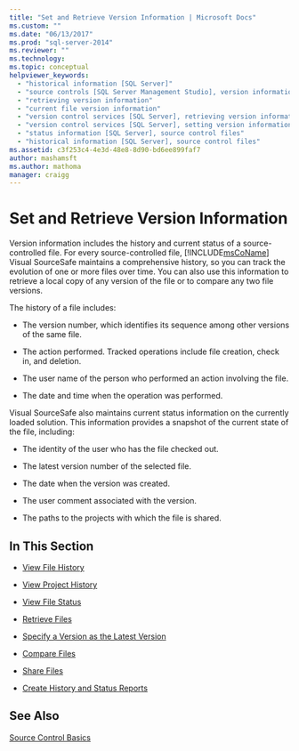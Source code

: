```yaml
---
title: "Set and Retrieve Version Information | Microsoft Docs"
ms.custom: ""
ms.date: "06/13/2017"
ms.prod: "sql-server-2014"
ms.reviewer: ""
ms.technology:
ms.topic: conceptual
helpviewer_keywords: 
  - "historical information [SQL Server]"
  - "source controls [SQL Server Management Studio], version information"
  - "retrieving version information"
  - "current file version information"
  - "version control services [SQL Server], retrieving version information"
  - "version control services [SQL Server], setting version information"
  - "status information [SQL Server], source control files"
  - "historical information [SQL Server], source control files"
ms.assetid: c3f253c4-4e3d-48e8-8d90-bd6ee899faf7
author: mashamsft
ms.author: mathoma
manager: craigg
---
```

# Set and Retrieve Version Information
  Version information includes the history and current status of a source-controlled file. For every source-controlled file, [!INCLUDE[msCoName](../includes/msconame-md.md)] Visual SourceSafe maintains a comprehensive history, so you can track the evolution of one or more files over time. You can also use this information to retrieve a local copy of any version of the file or to compare any two file versions.  
  
 The history of a file includes:  
  
-   The version number, which identifies its sequence among other versions of the same file.  
  
-   The action performed. Tracked operations include file creation, check in, and deletion.  
  
-   The user name of the person who performed an action involving the file.  
  
-   The date and time when the operation was performed.  
  
 Visual SourceSafe also maintains current status information on the currently loaded solution. This information provides a snapshot of the current state of the file, including:  
  
-   The identity of the user who has the file checked out.  
  
-   The latest version number of the selected file.  
  
-   The date when the version was created.  
  
-   The user comment associated with the version.  
  
-   The paths to the projects with which the file is shared.  
  
## In This Section  
  
-   [View File History](../../2014/database-engine/view-file-history.md)  
  
-   [View Project History](../../2014/database-engine/view-project-history.md)  
  
-   [View File Status](../../2014/database-engine/view-file-status.md)  
  
-   [Retrieve Files](../../2014/database-engine/retrieve-files.md)  
  
-   [Specify a Version as the Latest Version](../../2014/database-engine/specify-a-version-as-the-latest-version.md)  
  
-   [Compare Files](../../2014/database-engine/compare-files.md)  
  
-   [Share Files](../../2014/database-engine/share-files.md)  
  
-   [Create History and Status Reports](../../2014/database-engine/create-history-and-status-reports.md)  
  
## See Also  
 [Source Control Basics](../../2014/database-engine/source-control-basics.md)  
  
  
